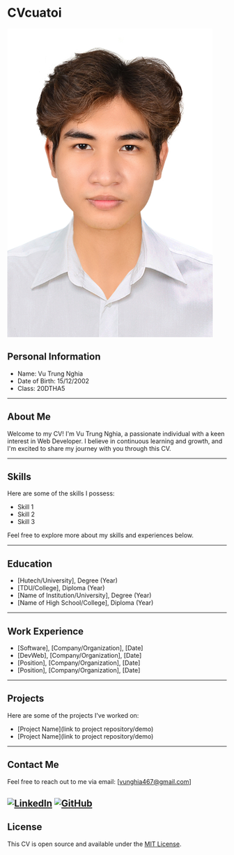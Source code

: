 # CVcuatoi


![Profile Picture](/public/4x6.jpg)
## Personal Information
* Name: Vu Trung Nghia
* Date of Birth: 15/12/2002
* Class: 20DTHA5

---

## About Me

Welcome to my CV! I'm Vu Trung Nghia, a passionate individual with a keen interest in Web Developer. I believe in continuous learning and growth, and I'm excited to share my journey with you through this CV.

---

## Skills

Here are some of the skills I possess:
- Skill 1
- Skill 2
- Skill 3

Feel free to explore more about my skills and experiences below.

---

## Education


- [Hutech/University], Degree (Year)
- [TDU/College], Diploma (Year)
- [Name of Institution/University], Degree (Year)
- [Name of High School/College], Diploma (Year)


---

## Work Experience


- [Software], [Company/Organization], [Date]
- [DevWeb], [Company/Organization], [Date]
- [Position], [Company/Organization], [Date]
- [Position], [Company/Organization], [Date]


---

## Projects

Here are some of the projects I've worked on:
- [Project Name](link to project repository/demo)
- [Project Name](link to project repository/demo)

---

## Contact Me

Feel free to reach out to me via email: [vunghia467@gmail.com]


[![LinkedIn](https://img.shields.io/badge/LinkedIn-Profile-blue?style=flat-square&logo=linkedin)](https://www.linkedin.com/in/yourusername/)
[![GitHub](https://img.shields.io/badge/GitHub-Profile-black?style=flat-square&logo=github)](https://github.com/yourusername)
---

## License

This CV is open source and available under the [MIT License](LICENSE.md).
